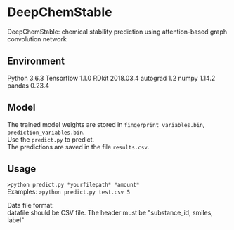 # DeepChemStable
DeepChemStable: chemical stability prediction using attention-based graph convolution network

## Environment
Python 3.6.3
Tensorflow 1.1.0
RDkit 2018.03.4
autograd 1.2
numpy 1.14.2
pandas 0.23.4

## Model
The trained model weights are stored in `fingerprint_variables.bin`, `prediction_variables.bin`. </br>
Use the `predict.py` to predict. </br>
The predictions are saved in the file `results.csv`. </br>

## Usage
`>python predict.py *yourfilepath* *amount*` </br>
Examples: `>python predict.py test.csv 5` </br>

Data file format: </br>
datafile should be CSV file. The header must be "substance_id, smiles, label" </br>
